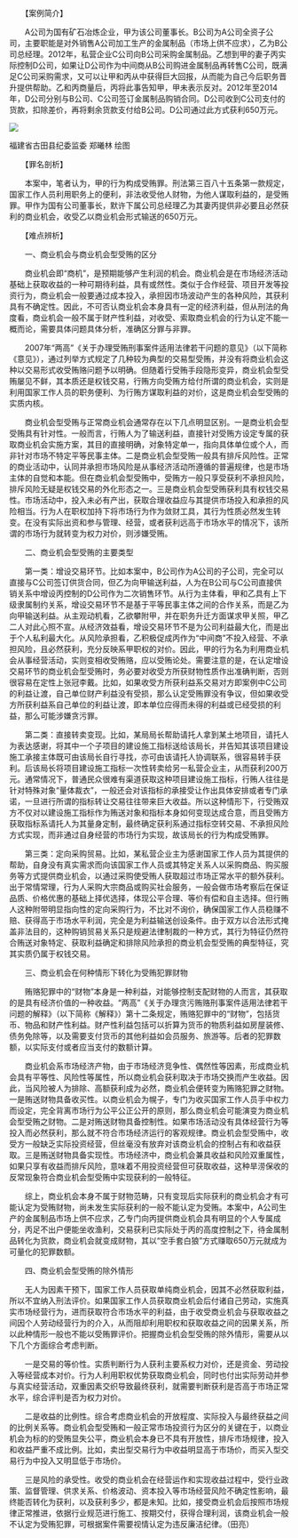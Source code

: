 　　【案例简介】

　　A公司为国有矿石冶炼企业，甲为该公司董事长。B公司为A公司全资子公司，主要职能是对外销售A公司加工生产的金属制品（市场上供不应求），乙为B公司总经理。2012年，私营企业C公司向B公司采购金属制品。乙想到甲的妻子丙实际控制D公司，如果让D公司作为中间商从B公司购进金属制品再转售C公司，既满足C公司采购需求，又可以让甲和丙从中获得巨大回报，从而能为自己今后职务晋升提供帮助。乙和丙商量后，丙将此事告知甲，甲未表示反对。2012年至2014年，D公司分别与B公司、C公司签订金属制品购销合同。D公司收到C公司支付的货款，扣除差价，再将剩余货款支付给B公司。D公司通过此方式获利650万元。

![](https://www.ccdi.gov.cn/hdjln/ywtt/202412/W020241213369422967939.jpeg)

福建省古田县纪委监委 郑曦林 绘图

　　【罪名剖析】

　　本案中，笔者认为，甲的行为构成受贿罪。刑法第三百八十五条第一款规定，国家工作人员利用职务上的便利，非法收受他人财物，为他人谋取利益的，是受贿罪。甲作为国有公司董事长，默许下属公司总经理乙为其妻丙提供非必要且必然获利的商业机会，收受乙以商业机会形式输送的650万元。

　　【难点辨析】

　　一、商业机会与商业机会型受贿的区分

　　商业机会即“商机”，是预期能够产生利润的机会。商业机会是在市场经济活动基础上获取收益的一种可期待利益，具有或然性。类似于合作经营、项目开发等投资行为，商业机会一般要通过成本投入，承担因市场波动产生的各种风险，其获利具有不确定性。因此，不可否认商业机会本身具有一定的经济利益，但从刑法的角度看，商业机会一般不属于财产性利益，对收受、索取商业机会的行为认定不能一概而论，需要具体问题具体分析，准确区分罪与非罪。

　　2007年“两高”《关于办理受贿刑事案件适用法律若干问题的意见》（以下简称《意见》），通过列举方式规定了几种较为典型的交易型受贿，并没有将商业机会这种以交易形式收受贿赂问题予以明确。但随着行受贿手段隐形变异，商业机会型受贿屡见不鲜，其本质还是权钱交易，行贿方向受贿方给付所谓的商业机会，实则是利用国家工作人员的职务便利、为行贿方谋取利益的对价，这是商业机会型受贿的实质内核。

　　商业机会型受贿与正常商业机会通常存在以下几点明显区别。一是商业机会型受贿具有针对性。一般而言，行贿人为了输送利益，直接针对受贿方设定专属的获取商业机会实施方案，其目的直接明确，对象特定单一，指向具体单位或个人，而非针对市场不特定平等民事主体。二是商业机会型受贿一般具有排斥风险性。正常的商业活动中，认同并承担市场风险是从事经济活动所遵循的普遍规律，也是市场主体的自觉和本能。但在商业机会型受贿中，受贿方一般只享受获利不承担风险，排斥风险无疑是权钱交易的外化形态之一。三是商业机会型受贿获利具有权钱交易性。市场活动中，投入未必有产出，获取合理收益应与其提供市场投入和承担的风险相当。行为人在职权加持下将市场行为作为敛财工具，其行为性质必然发生转变。在没有实际出资和参与管理、经营，或者获利远高于市场水平的情况下，该所谓的市场行为就转变为权力对价，则涉嫌受贿。

　　二、商业机会型受贿的主要类型

　　第一类：增设交易环节。比如本案中，B公司作为A公司的子公司，完全可以直接与C公司签订供货合同，但乙为向甲输送利益，人为在B公司与C公司直接供销关系中增设丙控制的D公司作为二次销售环节。从行为主体看，甲和乙具有上下级隶属制约关系，增设交易环节不是基于平等民事主体之间的合作关系，而是乙为向甲输送利益。从主观动机看，乙欲攀附甲，并在职务升迁方面谋求甲关照，甲乙二人对此心照不宣。从经济效益看，增设交易环节不是为公司利益最大化，而是出于个人私利最大化。从风险承担看，乙积极促成丙作为“中间商”不投入经营、不承担风险，且必然获利，充分反映系甲职权的对价。因此，甲的行为名为利用商业机会从事经营活动，实则变相收受贿赂，应以受贿论处。需要注意的是，在认定增设交易环节的商业机会型受贿时，务必要对收受方所获财物性质作出准确判断，否则很容易在定性上张冠李戴。比如，如果收受方所获利益系交易对方即案例中C公司的利益让渡，自己单位财产利益没有受损，那么认定受贿罪没有争议，但如果收受方所获利益系自己单位的利益让渡，即本单位应得而未得的利益或已经受损的利益，那么可能涉嫌贪污罪。

　　第二类：直接转卖变现。比如，某局局长帮助请托人拿到某土地项目，请托人为表达感谢，将其中一个子项目的建设施工指标送给该局长，并告知其该项目建设施工承接主体既可由该局长自行寻找，亦可由该请托人协调联系，很容易转手获利。后该局长将项目建设施工指标一次性转卖给另一私营企业主，从而获利200万元。通常情况下，普通民众很难有渠道获取这种项目建设施工指标，行贿人往往是针对特殊对象“量体裁衣”，一般还会对该指标的承接受让作出具体安排或者专门承诺，一旦进行所谓的指标转让交易往往带来巨大收益。所以这种情形下，行受贿双方不仅对以建设施工指标作为贿送对象和指标本身如何变现达成合意，而且受贿方获取指标系请托人为其量身定制，最终确定获利系通过指标空转交易、不承担风险方式实现，而非通过自身经营的市场行为实现，故该局长的行为构成受贿罪。

　　第三类：定向采购贸易。比如，某私营企业主为感谢国家工作人员为其提供的帮助，自身没有真实需求而向该国家工作人员或其特定关系人以采购商品、购买服务等方式提供商业机会，以通过采购使受贿人获取超过市场正常水平的额外获利。出于常情常理，行为人采购大宗商品或购买社会服务，一般会做市场考察后在保证品质、价格优惠的基础上择优选择，体现公平合理、等价有偿和自主选择。但行贿人这种附带明显指向性的定向采购行为，不比对不询价，确保国家工作人员稳赚不赔、获得高于市场水平利润，完全是为利益输送创设条件。由于双方以合法形式掩盖非法目的，这种购销贸易关系只是规避法律制裁的一种方式，其行为特征仍然符合贿送对象特定、获取利益确定和排除风险承担的商业机会型受贿的典型特征，究其实质仍属于权钱交易。

　　三、商业机会在何种情形下转化为受贿犯罪财物

　　贿赂犯罪中的“财物”本身是一种利益，对能够控制支配财物的人而言，其获取的是具有经济价值的一种收益。“两高”《关于办理贪污贿赂刑事案件适用法律若干问题的解释》（以下简称《解释》）第十二条规定，贿赂犯罪中的“财物”，包括货币、物品和财产性利益。财产性利益包括可以折算为货币的物质利益如房屋装修、债务免除等，以及需要支付货币的其他利益如会员服务、旅游等。后者的犯罪数额，以实际支付或者应当支付的数额计算。

　　商业机会系市场经济产物，由于市场经济竞争性、偶然性等因素，形成商业机会具有平等性、风险性等属性，所以商业机会获利取决于市场交换而产生收益。因此，当风险被人为排除、高额获利成为必然，商业机会便转变为贿赂犯罪之财物。一是贿送财物具备收买性。以商业机会为幌子，专门为收买国家工作人员手中权力而设定，完全背离市场行为公平公正公开的原则，那么商业机会可能演变为商业机会型受贿之财物。二是对贿送财物具备控制性。如果市场活动没有具体经营行为等投入而必然获利，那么就不符合市场经济运行的客观规律。商业机会型受贿中，收受方一般缺乏实际投资经营，但丝毫没有放弃对该商业机会的控制占有和收益获取。三是贿送财物具备实现性。市场经济中，商业机会兼具收益和风险双重属性，如果只享有收益而排斥风险，意味着不用投资经营但可获取收益，这种旱涝保收的反常现象符合商业机会型受贿中实现获利的一般特征。

　　综上，商业机会本身不属于财物范畴，只有变现后实际获利的商业机会才有可能认定为受贿财物，尚未发生实际获利的一般不能认定为受贿。本案中，A公司生产的金属制品市场上供不应求，乙专门向丙提供商业机会具有明显的个人专属成分，丙足不出户便能坐收渔利，交易获利已实际处于丙的高度控制之下，待金属制品转化为货款，商业机会就变成财物，其以“空手套白狼”方式赚取650万元就成为可量化的犯罪数额。

　　四、商业机会型受贿的除外情形

　　无人为因素干预下，国家工作人员获取单纯商业机会，因其不必然获取利益，所以不宜纳入刑法评价。如果国家工作人员获取商业机会后付诸自己劳动，实施真实市场经营行为，进而获取符合市场水平的利益，由于收受商业机会与获取收益之间因个人劳动经营行为的介入，从而阻却利用职权和获取收益之间的因果关系，所以此种情形一般也不能以受贿罪评价。把握商业机会型受贿的除外情形，需要从以下几个方面综合考虑判断。

　　一是交易的等价性。实质判断行为人获利主要系权力对价，还是资金、劳动投入等经营成本对价。行为人利用职权优势获取商业机会，同时也付出实际劳动并参与真实经营活动，双重因素交织导致最终获利，就需要判断获利是否高于市场正常水平，综合评判是否为权力对价。

　　二是收益的比例性。综合考虑商业机会的开放程度、实际投入与最终获益之间的比例关系等。商业机会型受贿和一般正常市场投资行为区分的关键在于，以商业机会为标的的受贿显失公平，商业机会本身已不具有开放性，排斥市场规律，投入和收益严重不成比例。比如，卖出型交易行为中收益明显高于市场价，而买入型交易行为中投入又明显低于市场价。

　　三是风险的承受性。收受的商业机会在经营运作和实现收益过程中，受行业政策、监督管理、供求关系、价格波动、资本投入等市场经营风险不确定性影响，最终能否转化为获利，以及获利多少，都是未知。比如，接受商业机会后按照市场规律正常推进，依据行业规范进行施工、按期交付，获得合理利润，该商业机会一般不认定为受贿犯罪，可根据案件需要视情认定为违反廉洁纪律。（田亮）